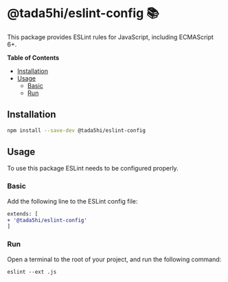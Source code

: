 # @tada5hi/eslint-config 📚
This package provides ESLint rules for JavaScript, including ECMAScript 6+.

**Table of Contents**

- [Installation](#installation)
- [Usage](#usage)
    - [Basic](#basic)
    - [Run](#run)

## Installation

```bash
npm install --save-dev @tada5hi/eslint-config
```

## Usage

To use this package ESLint needs to be configured properly.

### Basic

Add the following line to the ESLint config file:

```diff
extends: [
+ '@tada5hi/eslint-config'
]
```

### Run

Open a terminal to the root of your project, and run the following command:

```shell
eslint --ext .js
```
